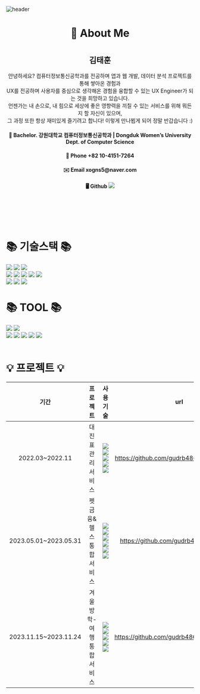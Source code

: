 ![header](https://capsule-render.vercel.app/api?type=waving&text=WELCOME&color=timeGradient&height=300&section=header&fontSize=72&animation=fadeIn)

<h1 align="center">📄 About Me<h1>
<p align="center">
  <h2 align="center">김태훈</h2>

  <p align="center">안녕하세요? 컴퓨터정보통신공학과를 전공하며 앱과 웹 개발, 데이터 분석 프로젝트를 통해 쌓아온 경험과<br>
  UX를 전공하며 사용자를 중심으로 생각해온 경험을 융합할 수 있는 UX Engineer가 되는 것을 희망하고 있습니다.<br>
  언젠가는 내 손으로, 내 힘으로 세상에 좋은 영향력을 끼칠 수 있는 서비스를 위해 뭐든지 할 자신이 있으며,<br>
  그 과정 또한 항상 재미있게 즐기려고 합니다! 이렇게 만나뵙게 되어 정말 반갑습니다 :) </p>


<h4 align="center">📕 Bachelor. 강원대학교 컴퓨터정보통신공학과 | Dongduk Women’s University Dept. of Computer Science</h4>

<h4 align="center"> 📱 Phone  +82 10-4151-7264</h4>

<h4 align="center"> ✉️ Email  xogns5@naver.com</h4>

<h4 align="center"> 🖥 Github 
  <a href="https://github.com/taehuun"><img src="https://hits.seeyoufarm.com/api/count/incr/badge.svg?url=https%3A%2F%2Fgithub.com%2FLee-Soyeon&count_bg=%23000000&title_bg=%23000000&icon=github.svg&icon_color=%23E7E7E7&title=GitHub&edge_flat=false)"/></a>
 </h4>

 </p>
  
<br><br><br><br>
<h1>📚 기술스택 📚</h1>

<img src="https://img.shields.io/badge/java-007396?style=for-the-badge&logo=java&logoColor=white">
<img src="https://img.shields.io/badge/javascript-F7DF1E?style=for-the-badge&logo=javascript&logoColor=black">
<img src="https://img.shields.io/badge/python-3776AB?style=for-the-badge&logo=python&logoColor=white">

<br>

<img src="https://img.shields.io/badge/html5-E34F26?style=for-the-badge&logo=html5&logoColor=white"> 
<img src="https://img.shields.io/badge/css-1572B6?style=for-the-badge&logo=css3&logoColor=white"> 
<img src="https://img.shields.io/badge/oracle-F80000?style=for-the-badge&logo=oracle&logoColor=white"> 
<img src="https://img.shields.io/badge/mysql-4479A1?style=for-the-badge&logo=mysql&logoColor=white"> 
<img src="https://img.shields.io/badge/mariaDB-003545?style=for-the-badge&logo=mariaDB&logoColor=white"> 

<br>

<img src="https://img.shields.io/badge/spring-6DB33F?style=for-the-badge&logo=spring&logoColor=white"> 
<img src="https://img.shields.io/badge/vue-4FC08D?style=for-the-badge&logo=vue.js&logoColor=black"> 
<img src="https://img.shields.io/badge/bootstrap-7952B3?style=for-the-badge&logo=bootstrap&logoColor=white">
<br>

<h1>📚 TOOL 📚</h1>
<img src="https://img.shields.io/badge/linux-FCC624?style=for-the-badge&logo=linux&logoColor=black"> 
<img src="https://img.shields.io/badge/amazon aws-232F3E?style=for-the-badge&logo=amazonaws&logoColor=white">
<br>

<img src="https://img.shields.io/badge/github-181717?style=for-the-badge&logo=github&logoColor=white">
<img src="https://img.shields.io/badge/git-F05032?style=for-the-badge&logo=git&logoColor=white">
<img src="https://img.shields.io/badge/intelliJ idea-000000?style=for-the-badge&logo=intellijidea&logoColor=white">
<img src="https://img.shields.io/badge/eclipse ide-2C2255?style=for-the-badge&logo=eclipseide&logoColor=white">
<img src="https://img.shields.io/badge/vscode-007acc?style=for-the-badge&logo=visualstudiocode&logoColor=white">

<br>
<br>

<h1>💡 프로젝트 💡</h1>

|기간|프로젝트|사용 기술|url|
|:---:|:---:|:---:|:---:|
|2022.03~2022.11|대진표 관리 서비스|<img src="https://img.shields.io/badge/Java-007396?style=flat&logo=Java&logoColor=white"> <img src="https://img.shields.io/badge/springboot-6DB33F?style=flat&logo=springboot&logoColor=white"> <img src="https://img.shields.io/badge/mariaDB-003545?style=flat&logo=mariadb&logoColor=white"> <img src="https://img.shields.io/badge/bootstrap-7952B3?style=flat&logo=bootstrap&logoColor=white"> <img src="https://img.shields.io/badge/amazonaws-232f3e?style=flat&logo=amazonaws&logoColor=white">|https://github.com/gudrb4869/draw-webapp|
|2023.05.01~2023.05.31|펫 금융&헬스 통합 서비스|<img src="https://img.shields.io/badge/Java-007396?style=flat&logo=Java&logoColor=white"> <img src="https://img.shields.io/badge/springboot-6DB33F?style=flat&logo=springboot&logoColor=white"> <img src="https://img.shields.io/badge/mysql-4479A1?style=flat&logo=mysql&logoColor=white"> <img src="https://img.shields.io/badge/html-e34f26?style=flat&logo=html5&logoColor=white"> <img src="https://img.shields.io/badge/css-1572b6?style=flat&logo=css3&logoColor=white"> <img src="https://img.shields.io/badge/javascript-f7df1e?style=flat&logo=javascript&logoColor=white">|https://github.com/gudrb4869/petandmet|
|2023.11.15~2023.11.24|겨울방학-여행통합서비스|<img src="https://img.shields.io/badge/Java-007396?style=flat&logo=Java&logoColor=white"> <img src="https://img.shields.io/badge/springboot-6DB33F?style=flat&logo=springboot&logoColor=white"> <img src="https://img.shields.io/badge/mysql-4479A1?style=flat&logo=mysql&logoColor=white"> <img src="https://img.shields.io/badge/Vue-4FC08D?style=flat&logo=vue.js&logoColor=white"> <img src="https://img.shields.io/badge/axios-5A29E4?style=flat&logo=axios&logoColor=white">|https://github.com/gudrb4869/wintervacation|
